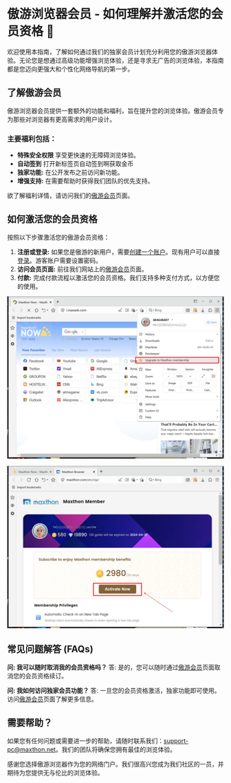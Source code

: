 # 傲游浏览器会员 - 如何理解并激活您的会员资格 🌟

欢迎使用本指南，了解如何通过我们的独家会员计划充分利用您的傲游浏览器体验。无论您是想通过高级功能增强浏览体验，还是寻求无广告的浏览体验，本指南都是您迈向更强大和个性化网络导航的第一步。

## 了解傲游会员

傲游浏览器会员提供一套额外的功能和福利，旨在提升您的浏览体验。傲游会员专为那些对浏览器有更高需求的用户设计。

### 主要福利包括：

- **特殊安全权限** 享受更快速的无障碍浏览体验。
- **自动签到** 打开新标签页自动签到啊获取金币
- **独家功能:** 在公开发布之前访问新功能。
- **增强支持:** 在需要帮助时获得我们团队的优先支持。

欲了解福利详情，请访问我们的[傲游会员](https://www.maxthon.com/vip/)页面。

## 如何激活您的会员资格

按照以下步骤激活您的傲游会员资格：

1. **注册或登录:** 如果您是傲游的新用户，需要[创建一个账户](https://my.maxthon.com/)。现有用户可以直接[登录](https://my.maxthon.com/)。游客账户需要设置密码。
2. **访问会员页面:** 前往我们网站上的[傲游会员](https://www.maxthon.com/vip/)页面。
3. **付款:** 完成付款流程以激活您的会员资格。我们支持多种支付方式，以方便您的使用。

![激活傲游会员](images/17_00.jpg "=85%,85%") 

![激活傲游会员](images/17_01.jpg "=85%,85%") 

## 常见问题解答 (FAQs)

**问: 我可以随时取消我的会员资格吗？**
答: 是的，您可以随时通过[傲游会员](https://www.maxthon.com/vip/)页面取消您的会员资格续订。

**问: 我如何访问独家会员功能？**
答: 一旦您的会员资格激活，独家功能即可使用。访问[傲游会员](https://www.maxthon.com/vip/)页面了解更多信息。

## 需要帮助？

如果您有任何问题或需要进一步的帮助，请随时联系我们：[support-pc@maxthon.net](mailto:support-pc@maxthon.net)。我们的团队将确保您拥有最佳的浏览体验。

感谢您选择傲游浏览器作为您的网络门户。我们很高兴您成为我们社区的一员，并期待为您提供无与伦比的浏览体验。
